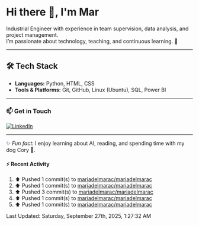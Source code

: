 # Hi there 👋, I'm Mar  

Industrial Engineer with experience in team supervision, data analysis, and project management.  
I’m passionate about technology, teaching, and continuous learning. 🚀  

---

## 🛠️ Tech Stack

- **Languages:** Python, HTML, CSS  
- **Tools & Platforms:** Git, GitHub, Linux (Ubuntu), SQL, Power BI  

---

### 📫 Get in Touch

[![LinkedIn](https://img.shields.io/badge/LinkedIn-Profile-blue?style=flat&logo=linkedin)](https://www.linkedin.com/in/mariadelmaracs/)

---

✨ *Fun fact:* I enjoy learning about AI, reading, and spending time with my dog Cory 🐶.  

#### :zap: Recent Activity
<!--RECENT_ACTIVITY:start-->
1. ⬆️ Pushed 1 commit(s) to [mariadelmarac/mariadelmarac](https://github.com/mariadelmarac/mariadelmarac)<br>
2. ⬆️ Pushed 1 commit(s) to [mariadelmarac/mariadelmarac](https://github.com/mariadelmarac/mariadelmarac)<br>
3. ⬆️ Pushed 3 commit(s) to [mariadelmarac/mariadelmarac](https://github.com/mariadelmarac/mariadelmarac)<br>
4. ⬆️ Pushed 1 commit(s) to [mariadelmarac/mariadelmarac](https://github.com/mariadelmarac/mariadelmarac)<br>
5. ⬆️ Pushed 1 commit(s) to [mariadelmarac/mariadelmarac](https://github.com/mariadelmarac/mariadelmarac)<br>
<!--RECENT_ACTIVITY:end-->
<!--RECENT_ACTIVITY:last_update-->
Last Updated: Saturday, September 27th, 2025, 1:27:32 AM
<!--RECENT_ACTIVITY:last_update_end-->